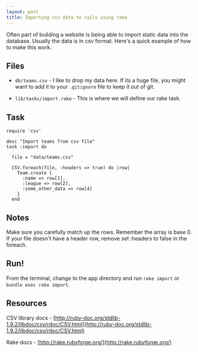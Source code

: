 ```yaml
---
layout: post
title: Importing csv data to rails using rake
---
```


Often part of building a website is being able to import static data into the database. Usually the data is in csv format. Here's a quick example of how to make this work.

## Files

* `db/teams.csv` - I like to drop my data here. If its a huge file, you might want to add it to your `.gitignore` file to keep it out of git.

* `lib/tasks/import.rake` - This is where we will define our rake task.

## Task

    require 'csv'

    desc "Import teams from csv file"
    task :import do

      file = "data/teams.csv"
      
      CSV.foreach(file, :headers => true) do |row|
        Team.create {
          :name => row[1],
          :league => row[2],
          :some_other_data => row[4]
        }
      end
  

## Notes

Make sure you carefully match up the rows. Remember the array is base 0.
If your file doesn't have a header row, remove set :headers to false in the foreach.

## Run!

From the terminal, change to the app directory and run `rake import` or `bundle exec rake import`.

## Resources

CSV library docs - [http://ruby-doc.org/stdlib-1.9.2/libdoc/csv/rdoc/CSV.html](http://ruby-doc.org/stdlib-1.9.2/libdoc/csv/rdoc/CSV.html)

Rake docs - [http://rake.rubyforge.org/](http://rake.rubyforge.org/)